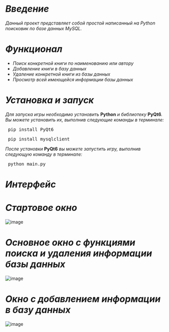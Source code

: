 # **_Введение_**
 _Данный проект представляет собой простой написанный на Python поисковик по базе данных MySQL._
# **_Функционал_**
* _Поиск конкретной книги по наименованию или автору_
* _Добавление книги в базу данных_
* _Удаление конкретной книги из базы данных_
* _Просмотр всей имеющейся информации базы данных_
# **_Установка и запуск_**
_Для запуска игры необходимо установить_ **Python** _и библиотеку_ **PyQt6**_. Вы можете установить их, выполнив следующие команды в терминалe:_
<pre> pip install PyQt6 </pre>
<pre> pip install mysqlclient </pre>
_После установки_ **PyQt6** _вы можете запустить игру, выполнив следующую команду в терминале:_ 
<pre> python main.py </pre>
# **_Интерфейс_**
# **_Стартовое окно_**
![image](https://github.com/AreHumphrey/Database_Search_For_Summer_practice_1st-course/assets/115383388/8a765ac7-076f-4237-accd-7562eee9539c)

# **_Основное окно с функциями поиска и удаления информации базы данных_**
![image](https://github.com/AreHumphrey/Database_Search_For_Summer_practice_1st-course/assets/115383388/0bf1f14f-6310-4951-879f-90e309106485)

# **_Окно с добавлением информации в базу данных_**
![image](https://github.com/AreHumphrey/Database_Search_For_Summer_practice_1st-course/assets/115383388/efb60608-91b1-4100-bb5a-8c89f54c182e)


